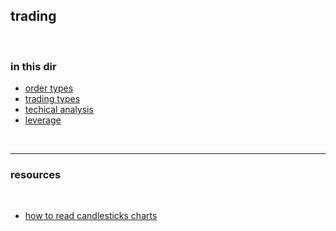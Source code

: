 ## trading 

<br>

### in this dir

* [order types](orders_types)
* [trading types](trading_types)
* [techical analysis](technical_analysis)
* [leverage](leverage)

<br>

---

### resources

<br>

* [how to read candlesticks charts](https://www.youtube.com/watch?v=9fqBykOBeCg)
